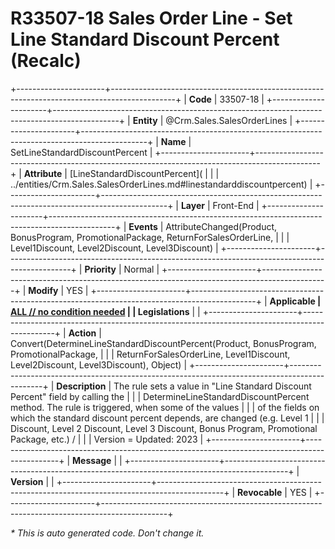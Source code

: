 ﻿---
erp.type: front-end-business-rule
erp.entity: Crm.Sales.SalesOrderLines
---

# R33507-18 Sales Order Line - Set Line Standard Discount Percent (Recalc)
+----------------------+----------------------------------------------------------------------------------------------+
| **Code**             | 33507-18                                                                                     |
+----------------------+----------------------------------------------------------------------------------------------+
| **Entity**           | @Crm.Sales.SalesOrderLines                                                                   |
+----------------------+----------------------------------------------------------------------------------------------+
| **Name**             | SetLineStandardDiscountPercent                                                               |
+----------------------+----------------------------------------------------------------------------------------------+
| **Attribute**        | [LineStandardDiscountPercent](                                                               |
|                      | ../entities/Crm.Sales.SalesOrderLines.md#linestandarddiscountpercent)                        |
+----------------------+----------------------------------------------------------------------------------------------+
| **Layer**            | Front-End                                                                                    |
+----------------------+----------------------------------------------------------------------------------------------+
| **Events**           | AttributeChanged(Product, BonusProgram, PromotionalPackage, ReturnForSalesOrderLine,         |
|                      | Level1Discount, Level2Discount, Level3Discount)                                              |
+----------------------+----------------------------------------------------------------------------------------------+
| **Priority**         | Normal                                                                                       |
+----------------------+----------------------------------------------------------------------------------------------+
| **Modify**           | YES                                                                                          |
+----------------------+----------------------------------------------------------------------------------------------+
| **Applicable         | [ALL // no condition needed](xref:applicable-legislations)                                   |
| Legislations**       |                                                                                              |
+----------------------+----------------------------------------------------------------------------------------------+
| **Action**           | Convert(DetermineLineStandardDiscountPercent(Product, BonusProgram, PromotionalPackage,      |
|                      | ReturnForSalesOrderLine, Level1Discount, Level2Discount, Level3Discount), Object)            |
+----------------------+----------------------------------------------------------------------------------------------+
| **Description**      | The rule sets a value in "Line Standard Discount Percent" field by calling the               |
|                      | DetermineLineStandardDiscountPercent method. The rule is triggered, when some of the values  |
|                      | of the fields on which the standard discount percent depends, are changed (e.g. Level 1      |
|                      | Discount, Level 2 Discount, Level 3 Discount, Bonus Program, Promotional Package, etc.)  /   |
|                      | Version = Updated: 2023                                                                      |
+----------------------+----------------------------------------------------------------------------------------------+
| **Message**          |                                                                                              |
+----------------------+----------------------------------------------------------------------------------------------+
| **Version**          |                                                                                              |
+----------------------+----------------------------------------------------------------------------------------------+
| **Revocable**        | YES                                                                                          |
+----------------------+----------------------------------------------------------------------------------------------+

*\* This is auto generated code. Don't change it.*
